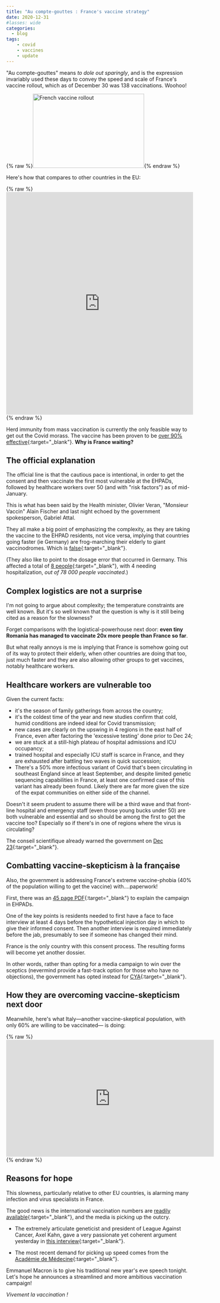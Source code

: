 ```yaml
---
title: "Au compte-gouttes : France's vaccine strategy"
date: 2020-12-31
#lasses: wide
categories:
  - blog
tags:
    - covid
    - vaccines
    - update
---
```


"Au compte-gouttes" means *to dole out sparingly*, and is the expression invariably used these days to convey the speed and scale of France's vaccine rollout, which as of December 30 was 138 vaccinations. Woohoo!

{% raw %}<img height="200" width="300" alt="French vaccine rollout" src='https://images-na.ssl-images-amazon.com/images/I/41VKeZYVHhL._AC_SL1020_.jpg' class="center">{% endraw %}

Here's how that compares to other countries in the EU:

{% raw %}<iframe src="https://ourworldindata.org/grapher/cumulative-covid-vaccinations?tab=chart&stackMode=absolute&time=latest&country=DEU~DNK~EST~HUN~LTU~PRT~POL~BGR~ROU~ITA~LVA~AUT~HRV~GRC~LUX~ISL~FRA&region=World" loading="lazy" style="width: 100%; height: 600px; border: 0px none;"></iframe>{% endraw %}

Herd immunity from mass vaccination is currently the only feasible way to get out the Covid morass. The vaccine has been proven to be [over 90% effective](https://www.cdc.gov/coronavirus/2019-ncov/vaccines/different-vaccines/Pfizer-BioNTech.html){:target="_blank"}. **Why is France waiting?**

## The official explanation

The official line is that the cautious pace is intentional, in order to get the consent and then vaccinate the first most vulnerable at the EHPADs, followed by healthcare workers over 50 (and with "risk factors") as of mid-January.

This is what has been said by the Health minister, Olivier Veran, "Monsieur Vaccin" Alain Fischer and last night echoed by the government spokesperson, Gabriel Attal.

They all make a big point of emphasizing the complexity, as they are taking the vaccine to the EHPAD residents, not vice versa, implying that countries going faster (ie Germany) are frog-marching their elderly to giant vaccinodromes. Which is [false](https://www.france24.com/en/europe/20201226-in-germany-101-year-old-woman-first-to-receive-covid-19-vaccine){:target="_blank"}.

(They also like to point to the dosage error that occurred in Germany. This affected a total of [8 people](https://www.dw.com/en/coronavirus-german-care-home-workers-accidentally-given-vaccine-overdose/a-56077717){:target="_blank"}, with 4 needing hospitalization, _out of 78 000 people vaccinated_.)

## Complex logistics are not a surprise

I'm not going to argue about complexity; the temperature constraints are well known. But it's so well known that the question is why is it still being cited as a reason for the slowness?

Forget comparisons with the logistical-powerhouse next door: **even tiny Romania has managed to vaccinate 20x more people than France so far**.

But what really annoys is me is implying that France is somehow going out of its way to protect their elderly, when other countries are doing that too, just much faster and they are also allowing other groups to get vaccines, notably healthcare workers.

## Healthcare workers are vulnerable too

Given the current facts:

* it's the season of family gatherings from across the country;
* it's the coldest time of the year and new studies confirm that cold, humid conditions are indeed ideal for Covid transmission;
* new cases are clearly on the upswing in 4 regions in the east half of France, even after factoring the 'excessive testing' done prior to Dec 24;
* we are stuck at a still-high plateau of hospital admissions and ICU occupancy;
* trained hospital and especially ICU staff is scarce in France, and they are exhausted after battling two waves in quick succession;
* There's a 50% more infectious variant of Covid that's been circulating in southeast England since at least September, and despite limited genetic sequencing capabilities in France, at least one confirmed case of this variant has already been found. Likely there are far more given the size of the expat communities on either side of the channel.

Doesn't it seem prudent to assume there will be a third wave and that front-line hospital and emergency staff (even those young bucks under 50) are both vulnerable and essential and so should be among the first to get the vaccine too? Especially so if there's in one of regions where the virus is circulating?

The conseil scientifique already warned the government on [Dec 23](https://en.wikipedia.org/wiki/Cover_your_ass){:target="_blank"}.

## Combatting vaccine-skepticism à la française

Also, the government is addressing France's extreme vaccine-phobia (40% of the population willing to get the vaccine) with....paperwork!

First, there was an [45 page PDF](https://solidarites-sante.gouv.fr/IMG/pdf/guide_vaccination_contre_la_covid_ehpad_-_usld.pdf){:target="_blank"} to explain the campaign in EHPADs.

One of the key points is residents needed to first have a face to face interview at least 4 days before the hypothetical injection day in which to give their informed consent.  Then another interview is required immediately before the jab, presumably to see if someone has changed their mind.

France is the only country with this consent process. The resulting forms will become yet another dossier.

In other words, rather than opting for a media campaign to win over the sceptics (nevermind provide a fast-track option for those who have no objections), the government has opted instead for [CYA](https://en.wikipedia.org/wiki/Cover_your_ass){:target="_blank"}.

## How they are overcoming vaccine-skepticism next door

Meanwhile, here's what Italy—another vaccine-skeptical population, with only 60% are willing to be vaccinated— is doing:

{% raw %}<iframe width="560" height="315" src="https://www.youtube.com/embed/KtwDgx-L0so" frameborder="0" allow="accelerometer; autoplay; clipboard-write; encrypted-media; gyroscope; picture-in-picture" allowfullscreen></iframe>{% endraw %}

## Reasons for hope

This slowness, particularly relative to other EU countries, is alarming many infection and virus specialists in France.

The good news is the international vaccination numbers are [readily available](https://ourworldindata.org/covid-vaccinations){:target="_blank"}, and the media is picking up the outcry.

* The extremely articulate geneticist and president of League Against Cancer, Axel Kahn, gave a very passionate yet coherent argument yesterday in [this interview](https://www.bfmtv.com/sante/vaccination-le-geneticien-axel-kahn-deplore-une-trop-grande-prudence_AD-202012300092.html){:target="_blank"}.

* The most recent demand for picking up speed comes from the [Académie de Médecine](https://www.bfmtv.com/sante/coronavirus-l-academie-de-medecine-denonce-le-demarrage-tres-lent-de-la-vaccination_AD-202012310141.html){:target="_blank"}.

Emmanuel Macron is to give his traditional new year's eve speech tonight. Let's hope he announces a streamlined and more ambitious vaccination campaign!

_Vivement la vaccination !_
